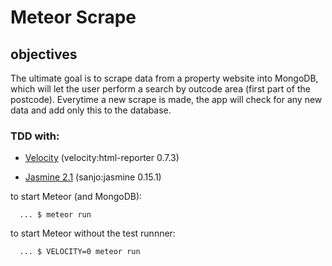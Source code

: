 <h1>Meteor Scrape</h1>

<h2>objectives</h2>
The ultimate goal is to scrape data from a property website into MongoDB, which will let the user perform a search by outcode area (first part of the postcode). Everytime a new scrape is made, the app will check for any new data and add only this to the database.

<h3>TDD with:</h3>

- <a href="http://velocity.meteor.com/">Velocity</a> (velocity:html-reporter 0.7.3)

- <a href="https://atmospherejs.com/sanjo/jasmine">Jasmine 2.1</a> (sanjo:jasmine 0.15.1)

to start Meteor (and MongoDB):
~~~
  ... $ meteor run
~~~

to start Meteor without the test runnner:
~~~
  ... $ VELOCITY=0 meteor run
~~~